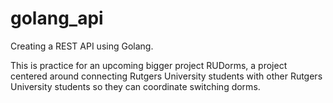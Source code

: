 # golang_api

Creating a REST API using Golang.

This is practice for an upcoming bigger project RUDorms, a project centered around connecting Rutgers University students with other Rutgers University students so they can coordinate switching dorms.

